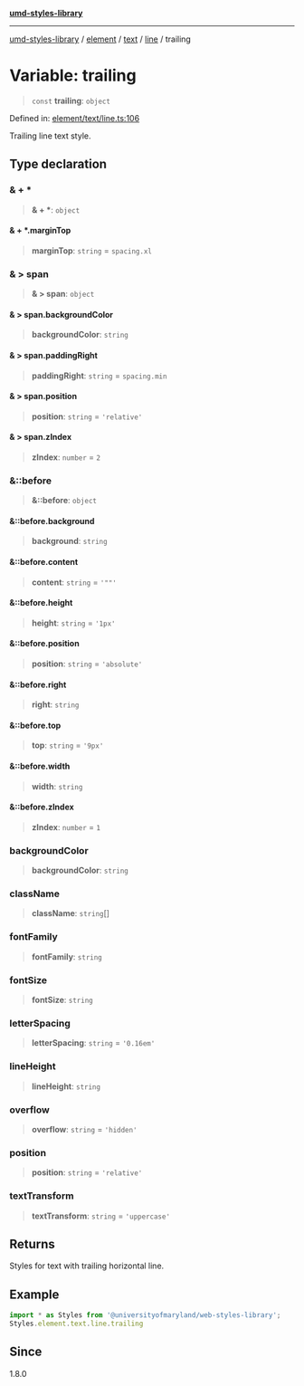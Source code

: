 [**umd-styles-library**](../../../../../../README.md)

***

[umd-styles-library](../../../../../../modules.md) / [element](../../../../../README.md) / [text](../../../README.md) / [line](../README.md) / trailing

# Variable: trailing

> `const` **trailing**: `object`

Defined in: [element/text/line.ts:106](https://github.com/UMD-Digital/design-system/blob/ed6189804bf5f4c4fcbe5325b54aac33ac48d614/packages/styles/source/element/text/line.ts#L106)

Trailing line text style.

## Type declaration

### & + \*

> **& + \***: `object`

#### & + \*.marginTop

> **marginTop**: `string` = `spacing.xl`

### & \> span

> **& \> span**: `object`

#### & \> span.backgroundColor

> **backgroundColor**: `string`

#### & \> span.paddingRight

> **paddingRight**: `string` = `spacing.min`

#### & \> span.position

> **position**: `string` = `'relative'`

#### & \> span.zIndex

> **zIndex**: `number` = `2`

### &::before

> **&::before**: `object`

#### &::before.background

> **background**: `string`

#### &::before.content

> **content**: `string` = `'""'`

#### &::before.height

> **height**: `string` = `'1px'`

#### &::before.position

> **position**: `string` = `'absolute'`

#### &::before.right

> **right**: `string`

#### &::before.top

> **top**: `string` = `'9px'`

#### &::before.width

> **width**: `string`

#### &::before.zIndex

> **zIndex**: `number` = `1`

### backgroundColor

> **backgroundColor**: `string`

### className

> **className**: `string`[]

### fontFamily

> **fontFamily**: `string`

### fontSize

> **fontSize**: `string`

### letterSpacing

> **letterSpacing**: `string` = `'0.16em'`

### lineHeight

> **lineHeight**: `string`

### overflow

> **overflow**: `string` = `'hidden'`

### position

> **position**: `string` = `'relative'`

### textTransform

> **textTransform**: `string` = `'uppercase'`

## Returns

Styles for text with trailing horizontal line.

## Example

```typescript
import * as Styles from '@universityofmaryland/web-styles-library';
Styles.element.text.line.trailing
```

## Since

1.8.0
